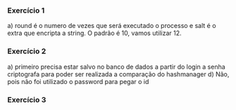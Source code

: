 ### Exercício 1

a) round é o numero de vezes que será executado o processo e salt é o extra que encripta  a string. O padrão é 10, vamos utilizar 12.


### Exercício 2

a) primeiro precisa estar salvo no banco de dados a partir do login a senha criptografa para poder ser realizada a comparação do hashmanager
d) Não, pois não foi utilizado o password para pegar o id


### Exercício 3